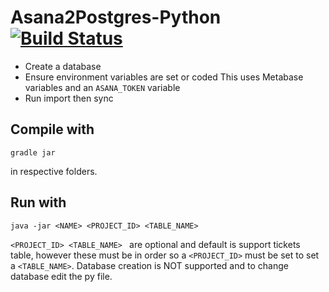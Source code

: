 # Asana2Postgres-Python [![Build Status](https://travis-ci.com/AntonyLeons/Asana2Postgres-python.svg?token=iEHPmhnrfp4VatGpB9LT&branch=master)](https://travis-ci.com/AntonyLeons/Asana2Postgres-python)

- Create a database
- Ensure environment variables are set or coded
  This uses Metabase variables and an `ASANA_TOKEN` variable
- Run import then sync


## Compile with 

```
gradle jar
```
in respective folders.

## Run with

```
java -jar <NAME> <PROJECT_ID> <TABLE_NAME>
```
`<PROJECT_ID> <TABLE_NAME> ` are optional and default is support tickets table, however these must be in order so a `<PROJECT_ID>` must be set to set a `<TABLE_NAME>`.
Database creation is NOT supported and to change database edit the py file.
